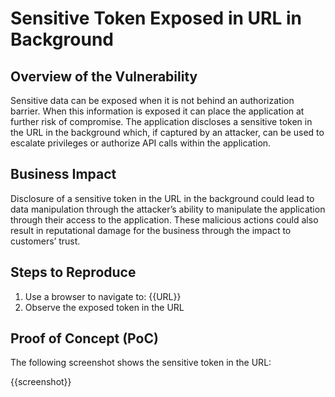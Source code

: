 # Sensitive Token Exposed in URL in Background

## Overview of the Vulnerability

Sensitive data can be exposed when it is not behind an authorization barrier. When this information is exposed it can place the application at further risk of compromise. The application discloses a sensitive token in the URL in the background which, if captured by an attacker, can be used to escalate privileges or authorize API calls within the application.

## Business Impact

Disclosure of a sensitive token in the URL in the background could lead to data manipulation through the attacker’s ability to manipulate the application through their access to the application. These malicious actions could also result in reputational damage for the business through the impact to customers’ trust.

## Steps to Reproduce

1. Use a browser to navigate to: {{URL}}
1. Observe the exposed token in the URL

## Proof of Concept (PoC)

The following screenshot shows the sensitive token in the URL:

{{screenshot}}
